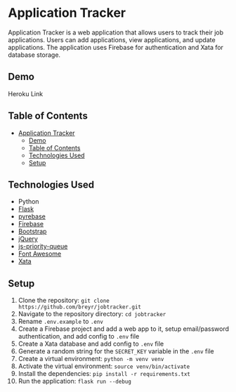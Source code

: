 # Application Tracker

Application Tracker is a web application that allows users to track their job applications. Users can add applications, view applications, and update applications. The application uses Firebase for authentication and Xata for database storage.

## Demo

Heroku Link

## Table of Contents

- [Application Tracker](#application-tracker)
  - [Demo](#demo)
  - [Table of Contents](#table-of-contents)
  - [Technologies Used](#technologies-used)
  - [Setup](#setup)

## Technologies Used

- Python
- [Flask](https://flask.palletsprojects.com/en/3.0.x/)
- [pyrebase](https://github.com/nhorvath/Pyrebase4)
- [Firebase](https://firebase.google.com/)
- [Bootstrap](https://getbootstrap.com/)
- [jQuery](https://jquery.com/)
- [js-priority-queue](https://www.jsdelivr.com/package/npm/js-priority-queue)
- [Font Awesome](https://fontawesome.com/)
- [Xata](https://xata.io/)

## Setup

1. Clone the repository: `git clone https://github.com/breyr/jobtracker.git`
2. Navigate to the repository directory: `cd jobtracker`
3. Rename `.env.example` to `.env`
4. Create a Firebase project and add a web app to it, setup email/password authentication, and add config to `.env` file
5. Create a Xata database and add config to `.env` file
6. Generate a random string for the `SECRET_KEY` variable in the `.env` file
7. Create a virtual environment: `python -m venv venv`
8. Activate the virtual environment: `source venv/bin/activate`
9. Install the dependencies: `pip install -r requirements.txt`
10. Run the application: `flask run --debug`

